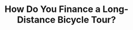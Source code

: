 ---
layout: community
category: community
title: "How Do You Finance a Long-Distance Bicycle Tour?"
description: "How do you finance your long bike tours and that style of living? Is there any way that you can travel on a budget without working and being a modern slave of a job? Any solution for a stable money income that can provide you to live as you want?"
isTopLevel: false
isSingleLevel: false
isArticle: false
datePublished: 2022-08-11 12:01:00 +0300
dateModified: 2022-08-11 12:01:00 +0300
published: true
---